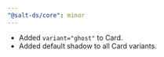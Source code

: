 ```yaml
---
"@salt-ds/core": minor
---
```


- Added `variant="ghost"` to Card.
- Added default shadow to all Card variants.
